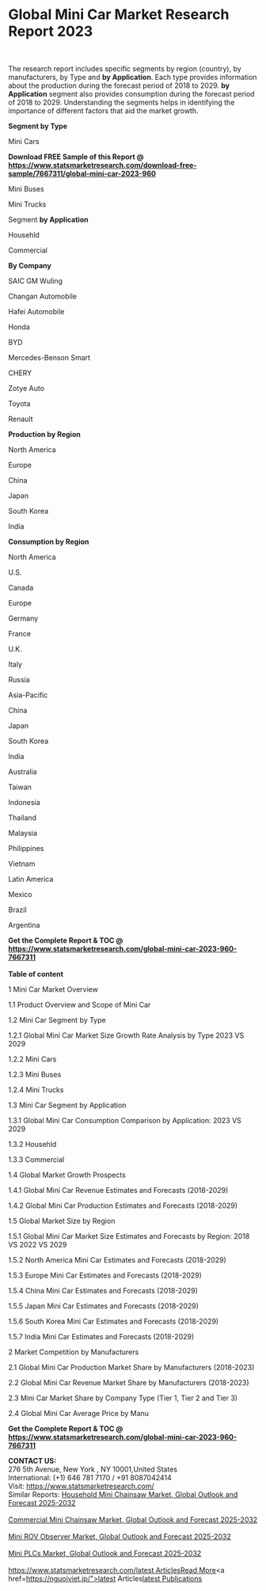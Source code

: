 <h1>Global Mini Car Market Research Report 2023</h1><br/><p>The research report includes specific segments by region (country), by manufacturers, by Type and <strong>by Application</strong>. Each type provides information about the production during the forecast period of 2018 to 2029. <strong>by Application</strong> segment also provides consumption during the forecast period of 2018 to 2029. Understanding the segments helps in identifying the importance of different factors that aid the market growth.</p><p><strong>Segment by Type</strong></p><p>Mini Cars</p><p><strong>Download FREE Sample of this Report @ <a href="https://www.statsmarketresearch.com/download-free-sample/7667311/global-mini-car-2023-960">https://www.statsmarketresearch.com/download-free-sample/7667311/global-mini-car-2023-960</a></strong></p><p>Mini Buses</p><p>Mini Trucks</p><p>Segment <strong>by Application</strong></p><p>Househld</p><p>Commercial</p><p><strong>By Company</strong></p><p>SAIC GM Wuling</p><p>Changan Automobile</p><p>Hafei Automobile</p><p>Honda</p><p>BYD</p><p>Mercedes-Benson Smart</p><p>CHERY</p><p>Zotye Auto</p><p>Toyota</p><p>Renault</p><p><strong>Production by Region</strong></p><p>North America</p><p>Europe</p><p>China</p><p>Japan</p><p>South Korea</p><p>India</p><p><strong>Consumption by Region</strong></p><p>North America</p><p>U.S.</p><p>Canada</p><p>Europe</p><p>Germany</p><p>France</p><p>U.K.</p><p>Italy</p><p>Russia</p><p>Asia-Pacific</p><p>China</p><p>Japan</p><p>South Korea</p><p>India</p><p>Australia</p><p>Taiwan</p><p>Indonesia</p><p>Thailand</p><p>Malaysia</p><p>Philippines</p><p>Vietnam</p><p>Latin America</p><p>Mexico</p><p>Brazil</p><p>Argentina</p><div><b>Get the Complete Report & TOC @ <a href="https://www.statsmarketresearch.com/global-mini-car-2023-960-7667311">https://www.statsmarketresearch.com/global-mini-car-2023-960-7667311</a></b></div><br><b>Table of content</b><p>1 Mini Car Market Overview<br />
 
  1.1 Product Overview and Scope of Mini Car<br />
 
  1.2 Mini Car Segment by Type<br />
 
  1.2.1 Global Mini Car Market Size Growth Rate Analysis by Type 2023 VS 2029<br />
 
  1.2.2 Mini Cars<br />
 
  1.2.3 Mini Buses<br />
 
  1.2.4 Mini Trucks<br />
 
  1.3 Mini Car Segment by Application<br />
 
  1.3.1 Global Mini Car Consumption Comparison by Application: 2023 VS 2029<br />
 
  1.3.2 Househld<br />
 
  1.3.3 Commercial<br />
 
  1.4 Global Market Growth Prospects<br />
 
  1.4.1 Global Mini Car Revenue Estimates and Forecasts (2018-2029)<br />
 
  1.4.2 Global Mini Car Production Estimates and Forecasts (2018-2029)<br />
 
  1.5 Global Market Size by Region<br />
 
  1.5.1 Global Mini Car Market Size Estimates and Forecasts by Region: 2018 VS 2022 VS 2029<br />
 
  1.5.2 North America Mini Car Estimates and Forecasts (2018-2029)<br />
 
  1.5.3 Europe Mini Car Estimates and Forecasts (2018-2029)<br />
 
  1.5.4 China Mini Car Estimates and Forecasts (2018-2029)<br />
 
  1.5.5 Japan Mini Car Estimates and Forecasts (2018-2029)<br />
 
  1.5.6 South Korea Mini Car Estimates and Forecasts (2018-2029)<br />
 
  1.5.7 India Mini Car Estimates and Forecasts (2018-2029)<br />
 
 2 Market Competition by Manufacturers<br />
 
  2.1 Global Mini Car Production Market Share by Manufacturers (2018-2023)<br />
 
  2.2 Global Mini Car Revenue Market Share by Manufacturers (2018-2023)<br />
 
  2.3 Mini Car Market Share by Company Type (Tier 1, Tier 2 and Tier 3)<br />
 
  2.4 Global Mini Car Average Price by Manu<br><div><b>Get the Complete Report & TOC @ <a href="https://www.statsmarketresearch.com/global-mini-car-2023-960-7667311">https://www.statsmarketresearch.com/global-mini-car-2023-960-7667311</a></b></div></p> <b>CONTACT US:</b><br>276 5th Avenue, New York , NY 10001,United States<br>International: (+1) 646 781 7170 / +91 8087042414<br>Visit: <a href="https://www.statsmarketresearch.com/">https://www.statsmarketresearch.com/</a><br>Similar Reports: <a href="https://www.statsmarketresearch.com/global-mini-car-2023-960-7667311">Household Mini Chainsaw Market, Global Outlook and Forecast 2025-2032</a><br/><br/><a href="https://www.statsmarketresearch.com/global-mini-car-2023-960-7667311">Commercial Mini Chainsaw Market, Global Outlook and Forecast 2025-2032</a><br/><br/><a href="https://www.statsmarketresearch.com/global-mini-car-2023-960-7667311">Mini ROV Observer Market, Global Outlook and Forecast 2025-2032</a><br/><br/><a href="https://www.statsmarketresearch.com/global-mini-car-2023-960-7667311">Mini PLCs Market, Global Outlook and Forecast 2025-2032</a><br/><br/><a href="https://gyeongbokgung.com">https://www.statsmarketresearch.com/</a><a href="https://hallyeomaritime.com">latest Articles</a><a href="https://jingwansa.com">Read More</a><a href=https://nguoiviet.jp/">latest Articles</a><a href="https://www.intelmarketresearch.com/">latest Publications</a>